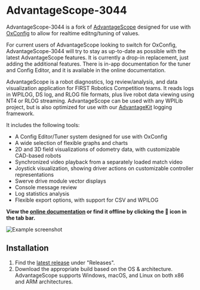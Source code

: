 # AdvantageScope-3044

AdvantageScope-3044 is a fork of [AdvantageScope](https://github.com/Mechanical-Advantage/AdvantageScope) designed for use with [OxConfig](https://github.com/FRCTeam3044/OxConfig) to allow for realtime editng/tuning of values.

For current users of AdvantageScope looking to switch for OxConfig, AdvantageScope-3044 will try to stay as up-to-date as possible with the latest AdvantageScope features. It is currently a drop-in replacement, just adding the additional features. There is in-app documentation for the tuner and Config Editor, and it is available in the online documentation.

AdvantageScope is a robot diagnostics, log review/analysis, and data visualization application for FIRST Robotics Competition teams. It reads logs in WPILOG, DS log, and RLOG file formats, plus live robot data viewing using NT4 or RLOG streaming. AdvantageScope can be used with any WPILib project, but is also optimized for use with our [AdvantageKit](https://github.com/Mechanical-Advantage/AdvantageKit) logging framework.

It includes the following tools:

- A Config Editor/Tuner system designed for use with OxConfig
- A wide selection of flexible graphs and charts
- 2D and 3D field visualizations of odometry data, with customizable CAD-based robots
- Synchronized video playback from a separately loaded match video
- Joystick visualization, showing driver actions on customizable controller representations
- Swerve drive module vector displays
- Console message review
- Log statistics analysis
- Flexible export options, with support for CSV and WPILOG

**View the [online documentation](/docs/INDEX.md) or find it offline by clicking the 📖 icon in the tab bar.**

![Example screenshot](/docs/resources/screenshot-light.png)

## Installation

1. Find the [latest release](https://github.com/FRCTeam3044/AdvantageScope-3044/releases/latest) under "Releases".
2. Download the appropriate build based on the OS & architecture. AdvantageScope supports Windows, macOS, and Linux on both x86 and ARM architectures.
